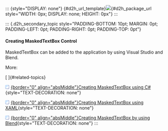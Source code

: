 ::: {style="DISPLAY: none"}
[](ms-xhelp:///?Id=d2h_url_template){#d2h_url_template}![](!package_url!){#d2h_package_url style="WIDTH: 0px; DISPLAY: none; HEIGHT: 0px"}
:::

::: {.d2h_secondary_topic style="PADDING-BOTTOM: 10pt; MARGIN: 0pt; PADDING-LEFT: 0pt; PADDING-RIGHT: 0pt; PADDING-TOP: 0pt"}
#### Creating MaskedTextBox Control

MaskedTextBox can be added to the application by using Visual Studio and Blend.

More:

[ ]{#related-topics}

[![](../button.gif){border="0" align="absMiddle"}Creating MaskedTextBox using C#](ms-xhelp:///?Id=5da61068-4582-42d0-84d2-2978bba6a740){style="TEXT-DECORATION: none"}

[![](../button.gif){border="0" align="absMiddle"}Creating MaskedTextBox using XAML](ms-xhelp:///?Id=36e16c41-8753-4613-a56c-624260519df3){style="TEXT-DECORATION: none"}

[![](../button.gif){border="0" align="absMiddle"}Creating MaskedTextBox by using Blend](ms-xhelp:///?Id=c6a4d070-9c30-4579-a591-c94859de832b){style="TEXT-DECORATION: none"}
:::
